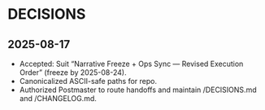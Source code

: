 # DECISIONS

## 2025-08-17
- Accepted: Suit “Narrative Freeze + Ops Sync — Revised Execution Order” (freeze by 2025-08-24).
- Canonicalized ASCII-safe paths for repo.
- Authorized Postmaster to route handoffs and maintain /DECISIONS.md and /CHANGELOG.md.
